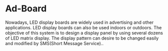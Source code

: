 # Ad-Board
Nowadays, LED display boards are widely used in advertising and other applications. LED display boards can also be used indoors or outdoors. The objective of this system is to design a display panel by using several dozens of LED matrix display. The display pattern can desire to be changed easily and modified by SMS(Short Message Service)..

